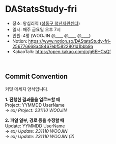 # DAStatsStudy-fri
- 장소: 왕십리역 (<a href='https://sdyv.org/'>성동구 청년지원센터</a>)
- 일시: 매주 금요일 오후 7시
- 인원: 4명 (WOOJIN @____ @____ @____)
- Notion: https://www.notion.so/DAStatsStudy-fri-256776668a48467ebf5822801d1bbb9a
- KakaoTalk: https://open.kakao.com/o/g6EHCsQf

<br>

## Commit Convention
커밋 메세지 양식입니다.

<b>1. 진행한 결과물을 업로드할 때</b><br>
Project: YYMMDD UserName<br>
→ <i>ex) Project: 231110 WOOJIN</i>

<b>2. 파일 일부, 경로 등을 수정할 때</b><br>
Update: YYMMDD UserName<br>
→ <i>ex) Update: 231110 WOOJIN</i><br>
→ <i>ex) Update: 231110 WOOJIN (2)</i><br>
